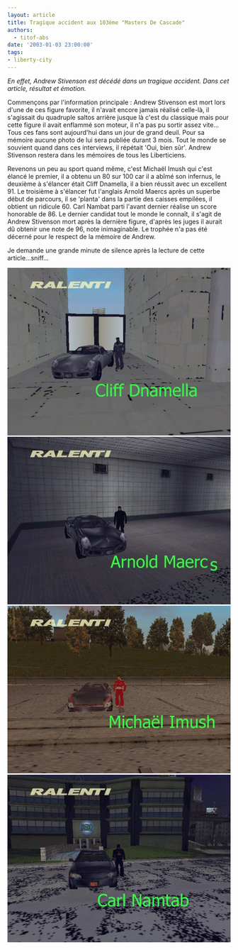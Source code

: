 ```yaml
---
layout: article
title: Tragique accident aux 103ème "Masters De Cascade"
authors:
  - titof-abs
date: '2003-01-03 23:00:00'
tags:
- liberty-city
---
```


_En effet, Andrew Stivenson est décédé dans un tragique accident. Dans cet article, résultat et émotion._

Commençons par l'information principale : Andrew Stivenson est mort lors d'une de ces figure favorite, il n'avait encore jamais réalisé celle-là, il s'agissait du quadruple saltos arrière jusque là c'est du classique mais pour cette figure il avait enflammé son moteur, il n'a pas pu sortir assez vite... Tous ces fans sont aujourd'hui dans un jour de grand deuil. Pour sa mémoire aucune photo de lui sera publiée durant 3 mois. Tout le monde se souvient quand dans ces interviews, il répétait 'Oui, bien sûr'. Andrew Stivenson restera dans les mémoires de tous les Liberticiens.

Revenons un peu au sport quand même, c'est Michaël Imush qui c'est élancé le premier, il a obtenu un 80 sur 100 car il a abîmé son infernus, le deuxième à s'élancer était Cliff Dnamella, il a bien réussit avec un excellent 91. Le troisième à s'élancer fut l'anglais Arnold Maercs après un superbe début de parcours, il se 'planta' dans la partie des caisses empilées, il obtient un ridicule 60. Carl Nambat parti l'avant dernier réalise un score honorable de 86. Le dernier candidat tout le monde le connaît, il s'agit de Andrew Stivenson mort après la dernière figure, d'après les juges il aurait dû obtenir une note de 96, note inimaginable. Le trophée n'a pas été décerné pour le respect de la mémoire de Andrew.

Je demande une grande minute de silence après la lecture de cette article...sniff...

![](/content/images/v1/user24/CMDC_Cliff.jpg)
![](/content/images/v1/user24/CMDC_Scream.jpg)
![](/content/images/v1/user24/CMDC_Shumi.jpg)
![](/content/images/v1/user24/CMDC_Bat.jpg)